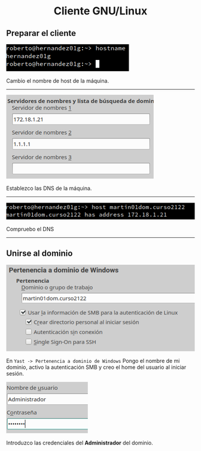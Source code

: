 <center>

# Cliente GNU/Linux

</center>

## Preparar el cliente

![](img/01.png)

Cambio el nombre de host de la máquina.

---

![](img/02.png)

Establezco las DNS de la máquina.

---

![](img/03.png)

Compruebo el DNS

---

## Unirse al dominio

![](img/04.png)

En `Yast -> Pertenencia a dominio de Windows` Pongo el nombre de mi dominio, activo la autenticación SMB y creo el home del usuario al iniciar sesión.

![](img/05.png)

Introduzco las credenciales del **Administrador** del dominio.

